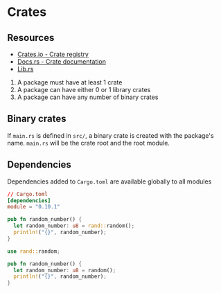 # Crates

## Resources

- [Crates.io -  Crate registry](https://crates.io/)
- [Docs.rs - Crate documentation](https://docs.rs/)
- [Lib.rs](https://lib.rs/)

1. A package must have at least 1 crate
2. A package can have either 0 or 1 library crates
3. A package can have any number of binary crates


## Binary crates

If `main.rs` is defined in `src/`, a binary crate is created
with the package's name. `main.rs` will be the crate root and the root module.

## Dependencies

Dependencies added to `Cargo.toml` are available globally to all modules

```toml
// Cargo.toml
[dependencies]
module = "0.10.1"
```

```rs
pub fn random_number() {
  let random_number: u8 = rand::random();
  println!("{}", random_number);
}
```

```rs
use rand::random;

pub fn random_number() {
  let random_number: u8 = random();
  println!("{}", random_number);
}
```
